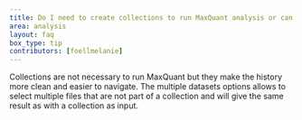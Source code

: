 ```yaml
---
title: Do I need to create collections to run MaxQuant analysis or can I use single sample inputs?
area: analysis
layout: faq
box_type: tip
contributors: [foellmelanie]
---
```


Collections are not necessary to run MaxQuant but they make the history more clean and easier to navigate. The multiple datasets options allows to select multiple files that are not part of a collection and will give the same result as with a collection as input.
